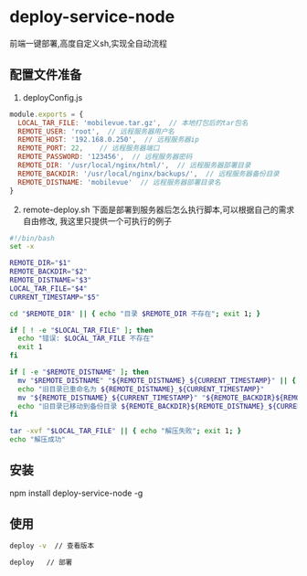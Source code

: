 # deploy-service-node
前端一键部署,高度自定义sh,实现全自动流程

## 配置文件准备
1. deployConfig.js

```js
module.exports = {
  LOCAL_TAR_FILE: 'mobilevue.tar.gz',  // 本地打包后的tar包名
  REMOTE_USER: 'root',  // 远程服务器用户名
  REMOTE_HOST: '192.168.0.250',  // 远程服务器ip
  REMOTE_PORT: 22,    // 远程服务器端口
  REMOTE_PASSWORD: '123456',  // 远程服务器密码
  REMOTE_DIR: '/usr/local/nginx/html/',  // 远程服务器部署目录
  REMOTE_BACKDIR: '/usr/local/nginx/backups/',  // 远程服务器备份目录
  REMOTE_DISTNAME: 'mobilevue'  // 远程服务器部署目录名
}
```

2. remote-deploy.sh
下面是部署到服务器后怎么执行脚本,可以根据自己的需求自由修改, 我这里只提供一个可执行的例子
```sh
#!/bin/bash
set -x

REMOTE_DIR="$1"
REMOTE_BACKDIR="$2"
REMOTE_DISTNAME="$3"
LOCAL_TAR_FILE="$4"
CURRENT_TIMESTAMP="$5"

cd "$REMOTE_DIR" || { echo "目录 $REMOTE_DIR 不存在"; exit 1; }

if [ ! -e "$LOCAL_TAR_FILE" ]; then
  echo "错误: $LOCAL_TAR_FILE 不存在"
  exit 1
fi

if [ -e "$REMOTE_DISTNAME" ]; then
  mv "$REMOTE_DISTNAME" "${REMOTE_DISTNAME}_${CURRENT_TIMESTAMP}" || { echo "重命名失败"; exit 1; }
  echo "旧目录已重命名为 ${REMOTE_DISTNAME}_${CURRENT_TIMESTAMP}"
  mv "${REMOTE_DISTNAME}_${CURRENT_TIMESTAMP}" "${REMOTE_BACKDIR}${REMOTE_DISTNAME}_${CURRENT_TIMESTAMP}" || { echo "移动到备份目录失败"; exit 1; }
  echo "旧目录已移动到备份目录 ${REMOTE_BACKDIR}${REMOTE_DISTNAME}_${CURRENT_TIMESTAMP}"
fi

tar -xvf "$LOCAL_TAR_FILE" || { echo "解压失败"; exit 1; }
echo "解压成功"
```

## 安装
npm install deploy-service-node -g

## 使用

```sh
deploy -v  // 查看版本
```

```sh
deploy   // 部署
```
